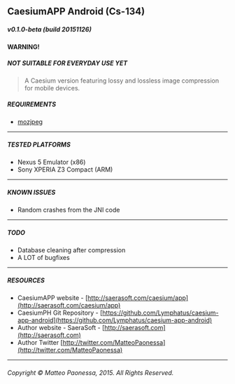 ## CaesiumAPP Android (Cs-134)

##### v0.1.0-beta (build 20151126)

#### WARNING!
##### NOT SUITABLE FOR EVERYDAY USE YET


> A Caesium version featuring lossy and lossless image compression for mobile devices.


##### REQUIREMENTS
* [mozjpeg](https://github.com/mozilla/mozjpeg)

----------

##### TESTED PLATFORMS
* Nexus 5 Emulator (x86)
* Sony XPERIA Z3 Compact (ARM)

----------

##### KNOWN ISSUES
* Random crashes from the JNI code

----------

##### TODO
* Database cleaning after compression
* A LOT of bugfixes

----------

##### RESOURCES
* CaesiumAPP website - [http://saerasoft.com/caesium/app](http://saerasoft.com/caesium/app)
* CaesiumPH Git Repository - [https://github.com/Lymphatus/caesium-app-android](https://github.com/Lymphatus/caesium-app-android)
* Author website - SaeraSoft - [http://saerasoft.com](http://saerasoft.com)
* Author Twitter [http://twitter.com/MatteoPaonessa](http://twitter.com/MatteoPaonessa)

----------

###### Copyright &copy; Matteo Paonessa, 2015. All Rights Reserved.

